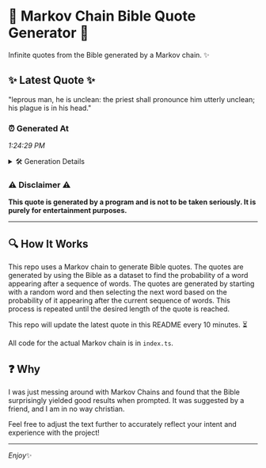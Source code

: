 # 📖 Markov Chain Bible Quote Generator 📖

Infinite quotes from the Bible generated by a Markov chain. ✨

## ✨ Latest Quote ✨
"leprous man, he is unclean: the priest shall pronounce him utterly unclean; his plague is in his head."

### ⏰ Generated At
*1:24:29 PM*

<details>
    <summary>🛠️ Generation Details</summary>
    <p>
        <strong>🌱 Seed:</strong> leprous<br>
        <strong>🔄 Iterations:</strong> 17<br>
        <strong>📜 Context History:</strong><br>[ leprous ]: man,<br>[ leprous, man, ]: he<br>[ leprous, man,, he ]: is<br>[ leprous, man,, he, is ]: unclean:<br>[ leprous, man,, he, is, unclean: ]: the<br>[ leprous, man,, he, is, unclean:, the ]: priest<br>[ man,, he, is, unclean:, the, priest ]: shall<br>[ he, is, unclean:, the, priest, shall ]: pronounce<br>[ is, unclean:, the, priest, shall, pronounce ]: him<br>[ unclean:, the, priest, shall, pronounce, him ]: utterly<br>[ the, priest, shall, pronounce, him, utterly ]: unclean;<br>[ priest, shall, pronounce, him, utterly, unclean; ]: his<br>[ shall, pronounce, him, utterly, unclean;, his ]: plague<br>[ pronounce, him, utterly, unclean;, his, plague ]: is<br>[ him, utterly, unclean;, his, plague, is ]: in<br>[ utterly, unclean;, his, plague, is, in ]: his<br>[ unclean;, his, plague, is, in, his ]: head.<br>
    </p>
</details>

### ⚠️ Disclaimer ⚠️
**This quote is generated by a program and is not to be taken seriously. It is purely for entertainment purposes.**

---

## 🔍 How It Works

This repo uses a Markov chain to generate Bible quotes. The quotes are generated by using the Bible as a dataset to find the probability of a word appearing after a sequence of words. The quotes are generated by starting with a random word and then selecting the next word based on the probability of it appearing after the current sequence of words. This process is repeated until the desired length of the quote is reached.

This repo will update the latest quote in this README every 10 minutes. ⏳

All code for the actual Markov chain is in `index.ts`.

## ❓ Why

I was just messing around with Markov Chains and found that the Bible surprisingly yielded good results when prompted. 
It was suggested by a friend, and I am in no way christian.

Feel free to adjust the text further to accurately reflect your intent and experience with the project!

---

*Enjoy*✨
